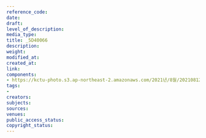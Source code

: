 ```yaml
---
reference_code: 
date: 
draft: 
level_of_description: 
media_type: 
title: _5D40066
description: 
weight: 
modified_at: 
created_at: 
link: 
components:
- https://kctu-photo.s3.ap-northeast-2.amazonaws.com/2021년/8월/20210812_코로나19+방역대책+진단+토론회/_5D40066.jpg
tags:
- 
creators: 
subjects: 
sources: 
venues: 
public_access_status: 
copyright_status: 
---
```

